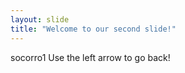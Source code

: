 ```yaml
---
layout: slide
title: "Welcome to our second slide!"
---
```

socorro1
Use the left arrow to go back!

